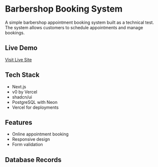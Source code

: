 # Barbershop Booking System

A simple barbershop appointment booking system built as a technical test. The system allows customers to schedule appointments and manage bookings.

## Live Demo
[Visit Live Site](https://dobde854num9b6rg4s7zi3eihg6kukjv.vercel.app/)

## Tech Stack
- Next.js
- v0 by Vercel
- shadcn/ui 
- PostgreSQL with Neon
- Vercel for deployments

## Features
- Online appointment booking
- Responsive design
- Form validation

## Database Records

